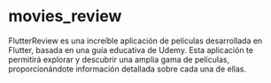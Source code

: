 # movies_review
FlutterReview es una increíble aplicación de películas desarrollada en Flutter, basada en una guía educativa de Udemy. Esta aplicación te permitirá explorar y descubrir una amplia gama de películas, proporcionándote información detallada sobre cada una de ellas.
